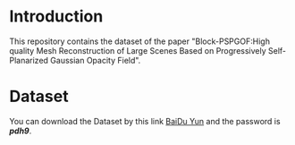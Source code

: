 # Introduction
This repository contains the dataset of the paper "Block-PSPGOF:High quality Mesh Reconstruction of Large Scenes Based on Progressively Self-Planarized Gaussian Opacity Field".

# Dataset
You can download the Dataset by this link [BaiDu Yun](https://pan.baidu.com/s/1Uei4Ya4sIROGHnccwINCUw) and the password is **_pdh9_**.

